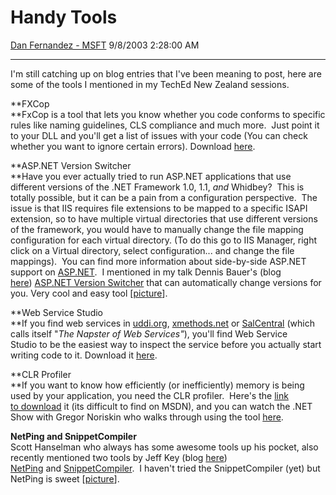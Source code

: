 <div id="page">

# Handy Tools

[Dan Fernandez -
MSFT](https://social.msdn.microsoft.com/profile/Dan%20Fernandez%20-%20MSFT)
9/8/2003 2:28:00 AM

-----

<div id="content">

I'm still catching up on blog entries that I've been meaning to post,
here are some of the tools I mentioned in my TechEd New Zealand
sessions.

**FXCop  
**FxCop is a tool that lets you know whether you code conforms to
specific rules like naming guidelines, CLS compliance and much more. 
Just point it to your DLL and you'll get a list of issues with your code
(You can check whether you want to ignore certain errors). Download
[here](http://www.gotdotnet.com/team/fxcop/).

**ASP.NET Version Switcher  
**Have you ever actually tried to run ASP.NET applications that use
different versions of the .NET Framework 1.0, 1.1, *and* Whidbey?  This
is totally possible, but it can be a pain from a configuration
perspective.  The issue is that IIS requires file extensions to be
mapped to a specific ISAPI extension, so to have multiple virtual
directories that use different versions of the framework, you would have
to manually change the file mapping configuration for each virtual
directory. (To do this go to IIS Manager, right click on a Virtual
directory, select configuration... and change the file mappings).  You
can find more information about side-by-side ASP.NET support
on [ASP.NET](http://www.asp.net/faq/SideBySide.aspx).  I mentioned in
my talk Dennis Bauer's (blog
[here](http://www.denisbauer.com/Weblog/)) [ASP.NET Version
Switcher](http://www.denisbauer.com/NETTools/ASPNETVersionSwitcher.aspx)
that can automatically change versions for you. Very cool and easy tool
\[[picture](http://www.denisbauer.com/NETTools/ASPNETVersionSwitcher.jpg)\]. 

**Web Service Studio  
**If you find web services in [uddi.org](http://www.uddi.org),
[xmethods.net](http://www.xmethods.net)
or [SalCentral](http://www.salcentral.com/salnet/webserviceswsdl.asp)
(which calls itself "*The Napster of Web Services"*), you'll find Web
Service Studio to be the easiest way to inspect the service before you
actually start writing code to it. Download it
[here](http://www.gotdotnet.com/Community/UserSamples/Details.aspx?SampleGuid=65a1d4ea-0f7a-41bd-8494-e916ebc4159c).

**CLR Profiler  
**If you want to know how efficiently (or inefficiently) memory is being
used by your application, you need the CLR profiler.  Here's the [link
to download](http://download.microsoft.com/download/a/b/d/abd115c6-a96e-4d8d-b7de-9480deb6cd5c/CLRProfiler.EXE)
it (its difficult to find on MSDN), and you can watch the .NET Show with
Gregor Noriskin who walks through using the
tool [here](http://msdn.microsoft.com/msdntv/episode.aspx?xml=episodes/en/20030729CLRGN/manifest.xml). 

**NetPing and SnippetCompiler**  
Scott Hanselman who always has some awesome tools up his pocket, also
recently mentioned two tools by Jeff Key (blog
[here](http://weblogs.asp.net/Jkey/))
[NetPing](http://www.sliver.com/dotnet/netping/) and [SnippetCompiler](http://www.sliver.com/dotnet/SnippetCompiler/). 
I haven't tried the SnippetCompiler (yet) but NetPing is sweet
\[[picture](http://www.sliver.com/dotnet/netping/netping.PNG)\].

</div>

</div>
